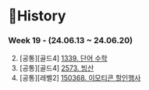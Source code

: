 # 📜History

### Week 19 - (24.06.13 ~ 24.06.20)

2. [공통][골드4] [1339. 단어 수학](https://github.com/SunYerim/ssafyAlgorithmStudy/tree/baejun/baejun/BaejunRepo/src/week19/BOJ1339)
3. [공통][골드4] [2573. 빙산](https://github.com/SunYerim/ssafyAlgorithmStudy/tree/baejun/baejun/BaejunRepo/src/week19/BOJ2573)
4. [공통][레벨2] [150368. 이모티콘 할인행사](https://github.com/SunYerim/ssafyAlgorithmStudy/tree/baejun/baejun/BaejunRepo/src/week19/PGM150368)
